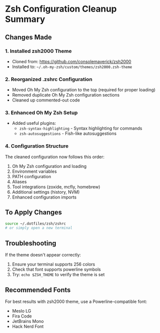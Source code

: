 # Zsh Configuration Cleanup Summary

## Changes Made

### 1. Installed zsh2000 Theme
- Cloned from: https://github.com/consolemaverick/zsh2000
- Installed to: `~/.oh-my-zsh/custom/themes/zsh2000.zsh-theme`

### 2. Reorganized .zshrc Configuration
- Moved Oh My Zsh configuration to the top (required for proper loading)
- Removed duplicate Oh My Zsh configuration sections
- Cleaned up commented-out code

### 3. Enhanced Oh My Zsh Setup
- Added useful plugins:
  - `zsh-syntax-highlighting` - Syntax highlighting for commands
  - `zsh-autosuggestions` - Fish-like autosuggestions

### 4. Configuration Structure
The cleaned configuration now follows this order:
1. Oh My Zsh configuration and loading
2. Environment variables
3. PATH configuration
4. Aliases
5. Tool integrations (zoxide, mcfly, homebrew)
6. Additional settings (history, NVM)
7. Enhanced configuration imports

## To Apply Changes
```bash
source ~/.dotfiles/zsh/zshrc
# or simply open a new terminal
```

## Troubleshooting
If the theme doesn't appear correctly:
1. Ensure your terminal supports 256 colors
2. Check that font supports powerline symbols
3. Try: `echo $ZSH_THEME` to verify the theme is set

## Recommended Fonts
For best results with zsh2000 theme, use a Powerline-compatible font:
- Meslo LG
- Fira Code
- JetBrains Mono
- Hack Nerd Font